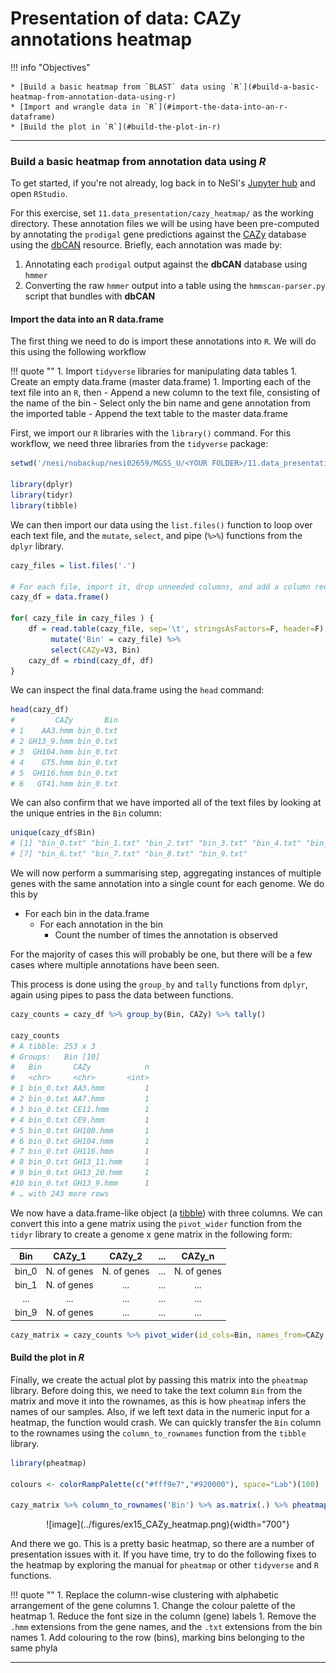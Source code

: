 # Presentation of data: CAZy annotations heatmap

!!! info "Objectives"

    * [Build a basic heatmap from `BLAST` data using `R`](#build-a-basic-heatmap-from-annotation-data-using-r)
    * [Import and wrangle data in `R`](#import-the-data-into-an-r-dataframe)
    * [Build the plot in `R`](#build-the-plot-in-r)


---

### Build a basic heatmap from annotation data using *R*

To get started, if you're not already, log back in to NeSI's [Jupyter hub](https://jupyter.nesi.org.nz/hub/login) and open `RStudio`.

For this exercise, set `11.data_presentation/cazy_heatmap/` as the working directory. These annotation files we will be using have been pre-computed by annotating the `prodigal` gene predictions against the [CAZy](http://www.cazy.org/) database using the [dbCAN](http://bcb.unl.edu/dbCAN2/) resource. Briefly, each annotation was made by:

1. Annotating each `prodigal` output against the **dbCAN** database using `hmmer`
1. Converting the raw `hmmer` output into a table using the `hmmscan-parser.py` script that bundles with **dbCAN**

#### Import the data into an R data.frame

The first thing we need to do is import these annotations into `R`. We will do this using the following workflow

!!! quote ""
    1. Import `tidyverse` libraries for manipulating data tables
    1. Create an empty data.frame (master data.frame)
    1. Importing each of the text file into an `R`, then 
        - Append a new column to the text file, consisting of the name of the bin
        - Select only the bin name and gene annotation from the imported table
        - Append the text table to the master data.frame

First, we import our `R` libraries with the `library()` command. For this workflow, we need three libraries from the `tidyverse` package:

```R
setwd('/nesi/nobackup/nesi02659/MGSS_U/<YOUR FOLDER>/11.data_presentation/cazy_heatmap/')

library(dplyr)
library(tidyr)
library(tibble)
```

We can then import our data using the `list.files()` function to loop over each text file, and the `mutate`, `select`, and pipe (`%>%`) functions from the `dplyr` library.

```R
cazy_files = list.files('.')

# For each file, import it, drop unneeded columns, and add a column recording the bin name
cazy_df = data.frame()

for( cazy_file in cazy_files ) {
    df = read.table(cazy_file, sep='\t', stringsAsFactors=F, header=F) %>% 
         mutate('Bin' = cazy_file) %>%
         select(CAZy=V3, Bin)
    cazy_df = rbind(cazy_df, df)
}
```

We can inspect the final data.frame using the `head` command:

```R
head(cazy_df)
#         CAZy       Bin
# 1    AA3.hmm bin_0.txt
# 2 GH13_9.hmm bin_0.txt
# 3  GH104.hmm bin_0.txt
# 4    GT5.hmm bin_0.txt
# 5  GH116.hmm bin_0.txt
# 6   GT41.hmm bin_0.txt
```

We can also confirm that we have imported all of the text files by looking at the unique entries in the `Bin` column:

```R
unique(cazy_df$Bin)
# [1] "bin_0.txt" "bin_1.txt" "bin_2.txt" "bin_3.txt" "bin_4.txt" "bin_5.txt"
# [7] "bin_6.txt" "bin_7.txt" "bin_8.txt" "bin_9.txt"
```

We will now perform a summarising step, aggregating instances of multiple genes with the same annotation into a single count for each genome. We do this by

- For each bin in the data.frame
  - For each annotation in the bin
    - Count the number of times the annotation is observed

For the majority of cases this will probably be one, but there will be a few cases where multiple annotations have been seen.

This process is done using the `group_by` and `tally` functions from `dplyr`, again using pipes to pass the data between functions.

```R
cazy_counts = cazy_df %>% group_by(Bin, CAZy) %>% tally()

cazy_counts
# A tibble: 253 x 3
# Groups:   Bin [10]
#   Bin       CAZy            n
#   <chr>     <chr>       <int>
# 1 bin_0.txt AA3.hmm         1
# 2 bin_0.txt AA7.hmm         1
# 3 bin_0.txt CE11.hmm        1
# 4 bin_0.txt CE9.hmm         1
# 5 bin_0.txt GH100.hmm       1
# 6 bin_0.txt GH104.hmm       1
# 7 bin_0.txt GH116.hmm       1
# 8 bin_0.txt GH13_11.hmm     1
# 9 bin_0.txt GH13_20.hmm     1
#10 bin_0.txt GH13_9.hmm      1
# … with 243 more rows
```

We now have a data.frame-like object (a [tibble](https://tibble.tidyverse.org/)) with three columns. We can convert this into a gene matrix using the `pivot_wider` function from the `tidyr` library to create a genome x gene matrix in the following form:

|Bin|CAZy_1|CAZy_2|...|CAZy_n|
|:---:|:---:|:---:|:---:|:---:|
|bin_0|N. of genes|N. of genes|...|N. of genes|
|bin_1|N. of genes|...|...|...|
|...|...|...|...|...|
|bin_9|N. of genes|...|...|...|

```R
cazy_matrix = cazy_counts %>% pivot_wider(id_cols=Bin, names_from=CAZy, values_from=n, values_fill=list(n = 0))
```

#### Build the plot in *R*

Finally, we create the actual plot by passing this matrix into the `pheatmap` library. Before doing this, we need to take the text column `Bin` from the matrix and move it into the rownames, as this is how `pheatmap` infers the names of our samples. Also, if we left text data in the numeric input for a heatmap, the function would crash. We can quickly transfer the `Bin` column to the rownames using the `column_to_rownames` function from the `tibble` library.

```R
library(pheatmap)

colours <- colorRampPalette(c("#fff9e7","#920000"), space="Lab")(100)

cazy_matrix %>% column_to_rownames('Bin') %>% as.matrix(.) %>% pheatmap(., col = colours)
```
<center>
![image](../figures/ex15_CAZy_heatmap.png){width="700"}
</center>

And there we go. This is a pretty basic heatmap, so there are a number of presentation issues with it. If you have time, try to do the following fixes to the heatmap by exploring the manual for `pheatmap` or other `tidyverse` and `R` functions.

!!! quote ""
    1. Replace the column-wise clustering with alphabetic arrangement of the gene columns
    1. Change the colour palette of the heatmap
    1. Reduce the font size in the column (gene) labels
    1. Remove the `.hmm` extensions from the gene names, and the `.txt` extensions from the bin names
    1. Add colouring to the row (bins), marking bins belonging to the same phyla

---
